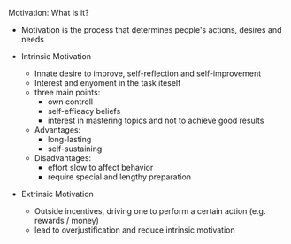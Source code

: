 Motivation: What is it?
- Motivation is the process that determines people's actions, desires and needs
- Intrinsic Motivation
    + Innate desire to improve, self-reflection and self-improvement
    + Interest and enyoment in the task iteself
    + three main points:
        - own controll
        - self-effieacy beliefs
        - interest in mastering topics and not to achieve good results
    + Advantages:
        - long-lasting
        - self-sustaining
    + Disadvantages:
        - effort slow to affect behavior
        - require special and lengthy preparation
    
- Extrinsic Motivation
    + Outside incentives, driving one to perform a certain action (e.g. rewards / money)
    + lead to overjustification and reduce intrinsic motivation
